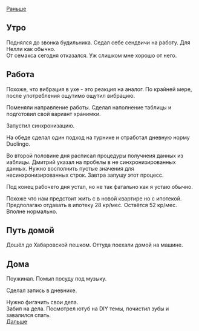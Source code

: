 [Раньше](2020.06.24.md)  
## Утро
Поднялся до звонка будильника. Седал себе сендвичи на работу. Для Нелли как обычно.  
От семакса сегодня отказался. Уж слишком мне хорошо от него.
## Работа
Похоже, что вибрация в ухе - это реакция на аналог. По крайней мере, после употребления ощутимо ощутил вибрацию.

Поменяли направление работы.
Сделал наполнение таблицы и подготовил свой вариант хранимки.

Запустил синхронизацию.

На обеде сделал один подход на турнике и отработал дневную норму Duolingo.

Во второй половине дня расписал процедуры получнеия данных из иаблицы. Дмитрий указал на пробелы в не синхронизированных данных. Нужно восполнить пустые значения для несинхронизированных строк. Завтра запущу этот процесс.

Под конец рабочего дня устал, но не так фатально как я устаю обычно. 

Похоже что нам предстоит жить с в новой квартире но с ипотекой. Предполагаю отдавать в ипотеку 28 кр/мес. Остаётся 52 кр/мес. Вполне нормально.
## Путь домой
Дошёл до Хабаровской пешком. Оттуда поехали домой на машине.
## Дома
Поужинал. Помыл посуду под музыку.

Сделал запись в дневнике.

Нужно фигачить свои дела.  
Забил на дела. Посмотрел ютуб на DIY темы, почистил зубы и завалился спать.  
[Дальше](2020.06.26.md)